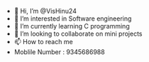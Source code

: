 - 👋 Hi, I’m @VisHinu24
- 👀 I’m interested in Software engineering
- 🌱 I’m currently learning C programming
- 💞️ I’m looking to collaborate on mini projects
- 📫 How to reach me
- Moblile Number : 9345686988

<!---
VisHinu24/VisHinu24 is a ✨ special ✨ repository because its `README.md` (this file) appears on your GitHub profile.
You can click the Preview link to take a look at your changes.
--->
